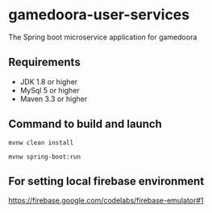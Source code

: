 # gamedoora-user-services

The Spring boot microservice application for gamedoora

## Requirements
- JDK 1.8 or higher
- MySql 5 or higher
- Maven 3.3 or higher 

## Command to build and launch
```
mvnw clean install
```
```
mvnw spring-boot:run 
```

## For setting local firebase environment 
https://firebase.google.com/codelabs/firebase-emulator#1



